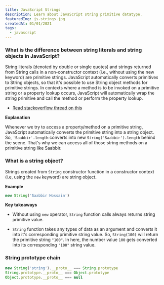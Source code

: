 ```yaml
---
title: JavaScript Strings
description: Learn about JavaScript string primitive datatype.
featuredImg: js-strings.jpg
createdAt: 01/01/2021
tags:
  - javascript
---
```


### What is the difference between string literals and string objects in JavaScript?

String literals (denoted by double or single quotes) and strings returned from String calls in a non-constructor context (i.e., without using the new keyword) are primitive strings. JavaScript automatically converts primitives to String objects, so that it's possible to use String object methods for primitive strings. In contexts where a method is to be invoked on a primitive string or a property lookup occurs, JavaScript will automatically wrap the string primitive and call the method or perform the property lookup.

- [Read stackoverflow thread on this](https://stackoverflow.com/questions/17256182/what-is-the-difference-between-string-literals-and-string-objects-in-javascript)

**Explanation**

Whenever we try to access a property/method on a primitive string, JavaScript automatically converts the primitive string into a string object. So, `'Saabbir'.length` converts into new `String('Saabbir').length` behind the scene. That's why we can access all of those string methods on a primitive string like Saabbir.

### What is a string object?

Strings created from `String` constructor function in a constructor context (i.e, using the `new` keyword) are string object.

**Example**

```js [js]
new String('Saabbir Hossain')
```

**Key takeaways**

- Without using `new` operator, `String` function calls always returns string primitive value.

- `String` function takes any types of data as an argument and converts it into it's corresponding primitive string value. So, `String(100)` will return the primitive string `"100"`. In here, the number value `100` gets converted into its corresponding `"100"` string value.

### String prototype chain

```js [js]
new String('string').__proto__ === String.prototype
String.prototype.__proto__ === Object.prototype
Object.prototype.__proto__ === null
```